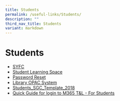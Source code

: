 ```yaml
---
title: Students
permalink: /useful-links/Students/
description: ""
third_nav_title: Students
variant: markdown
---
```

# Students

*   <a href="http://www.syfc.sg/" target="_blank">SYFC</a>
*   <a href="https://vle.learning.moe.edu.sg/login" target="_blank">Student Learning Space</a>
*   <a href="https://go.gov.sg/tksspwreset" target="_blank">Password Reset</a>
*   <a href="https://schoolibrary.moe.edu.sg/tanjongkatongsec/cgi-bin/spydus.exe/MSGTRN/WPAC/HOME" target="_blank">Library OPAC System</a>
*   <a href="https://go.gov.sg/student-sgc-template-2018" target="_blank">Students_SGC_Template_2018</a>
*   [Quick Guide for login to M365 T&amp;L - For Students](/files/M365____For_Students__Quick_Guide_for_login_to_Microsoft_Office_365_for_Teaching_and_Learning__M365_T_L__Online_Services.pdf)